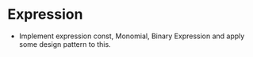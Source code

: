 # Expression

- Implement expression const, Monomial, Binary Expression and apply some design pattern to this.